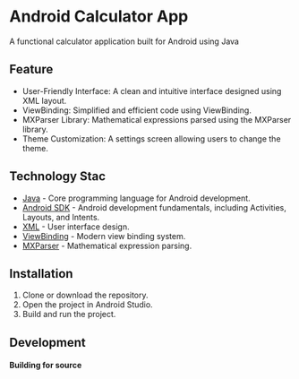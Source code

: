 # Android Calculator App

A functional calculator application built for Android using Java

## Feature
- User-Friendly Interface: A clean and intuitive interface designed using XML layout.
- ViewBinding: Simplified and efficient code using ViewBinding.
- MXParser Library: Mathematical expressions parsed using the MXParser library.
- Theme Customization: A settings screen allowing users to change the theme.

## Technology Stac

- [Java] - Core programming language for Android development.
- [Android SDK] - Android development fundamentals, including Activities, Layouts, and Intents.
- [XML] - User interface design.
- [ViewBinding] - Modern view binding system.
- [MXParser] - Mathematical expression parsing.

## Installation
1. Clone or download the repository.
2. Open the project in Android Studio.
3. Build and run the project.
## Development





#### Building for source
 
   [java]: <https://github.com/joemccann/dillinger.git>
   [Android SDK]: <http://daringfirebatp://daringfireball.net/projects/markdown/>
  
   [XML]: <http://ace.ajax.org>
   [ViewBinding]: <http://nodejs.org>
   [MXParser]: <http://twitter.github.com/bootstrap/>
